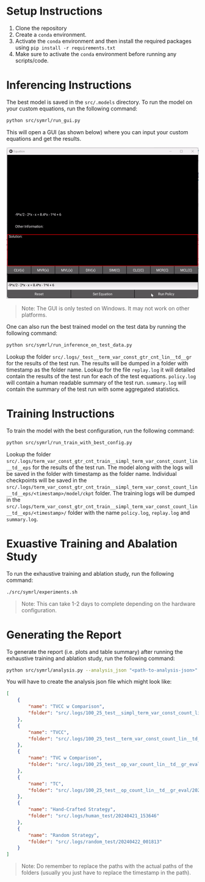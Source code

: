 # Setup Instructions
1. Clone the repository
2. Create a `conda` environment.
3. Activate the `conda` environment and then install the required packages using `pip install -r requirements.txt`
4. Make sure to activate the `conda` environment before running any scripts/code.

# Inferencing Instructions
The best model is saved in the `src/.models` directory. To run the model on your custom equations, run the following command:
```bash
python src/symrl/run_gui.py
```
This will open a GUI (as shown below) where you can input your custom equations and get the results.

<!-- Add the gif image here -->
<img src="eqn_solving.gif" alt="GUI" width="800"/>

> Note: The GUI is only tested on Windows. It may not work on other platforms.

One can also run the best trained model on the test data by running the following command:
```bash
python src/symrl/run_inference_on_test_data.py
```
Lookup the folder `src/.logs/_test__term_var_const_gtr_cnt_lin__td__gr` for the results of the test run. The results will be dumped in a folder with timestamp as the folder name. Lookup for the file `replay.log` it will detailed contain the results of the test run for each of the test equations. `policy.log` will contain a human readable summary of the test run. `summary.log` will contain the summary of the test run with some aggregated statistics.

# Training Instructions
To train the model with the best configuration, run the following command:
```bash
python src/symrl/run_train_with_best_config.py
```
Lookup the folder `src/.logs/term_var_const_gtr_cnt_train__simpl_term_var_const_count_lin__td__eps` for the results of the test run. The model along with the logs will be saved in the folder with timestamp as the folder name. Individual checkpoints will be saved in the `src/.logs/term_var_const_gtr_cnt_train__simpl_term_var_const_count_lin__td__eps/<timestamp>/model/ckpt` folder. The training logs will be dumped in the `src/.logs/term_var_const_gtr_cnt_train__simpl_term_var_const_count_lin__td__eps/<timestamp>/` folder with the name `policy.log`, `replay.log` and `summary.log`.

# Exuastive Training and Abalation Study
To run the exhaustive training and ablation study, run the following command:
```bash
./src/symrl/experiments.sh
```
>Note: This can take 1-2 days to complete depending on the hardware configuration.

# Generating the Report
To generate the report (i.e. plots and table summary) after running the exhaustive training and ablation study, run the following command:
```bash
python src/symrl/analysis.py --analysis_json "<path-to-analysis-json>" --plot_folder "<path-to-output-dir>" --plot_name "<name-of-the-plot>"
```
You will have to create the analysis json file which might look like:
```json
[
    {
        "name": "TVCC w Comparison",
        "folder": "src/.logs/100_25_test__simpl_term_var_const_count_lin__td__gr_eval/20240418_064630"
    },
    {
        "name": "TVCC",
        "folder": "src/.logs/100_25_test__term_var_const_count_lin__td__gr_eval/20240418_061200"
    },
    {
        "name": "TVC w Comparison",
        "folder": "src/.logs/100_25_test__op_var_count_lin__td__gr_eval/20240418_061200"
    },
    {
        "name": "TC",
        "folder": "src/.logs/100_25_test__op_count_lin__td__gr_eval/20240418_061200"
    },
    {
        "name": "Hand-Crafted Strategy",
        "folder": "src/.logs/human_test/20240421_153646"
    },
    {
        "name": "Random Strategy",
        "folder": "src/.logs/random_test/20240422_001813"
    }
]
```

>Note: Do remember to replace the paths with the actual paths of the folders (usually you just have to replace the timestamp in the path).